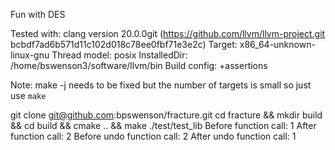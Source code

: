Fun with DES


Tested with:
clang version 20.0.0git (https://github.com/llvm/llvm-project.git bcbdf7ad6b571d11c102d018c78ee0fbf71e3e2c)
Target: x86_64-unknown-linux-gnu
Thread model: posix
InstalledDir: /home/bswenson3/software/llvm/bin
Build config: +assertions

Note: make -j needs to be fixed but the number of targets is small so just use `make`

git clone git@github.com:bpswenson/fracture.git
cd fracture && mkdir build && cd build && cmake .. && make
./test/test_lib
Before function call: 1
After function call: 2
Before undo function call: 2
After undo function call: 1


